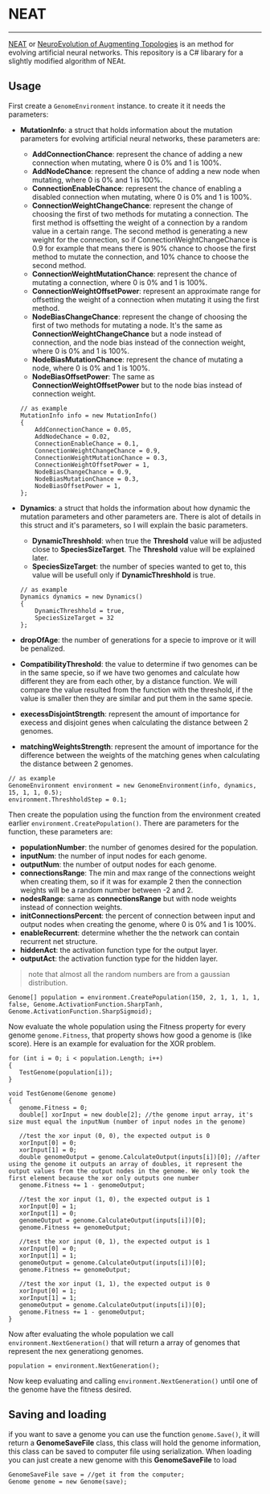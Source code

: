 # NEAT
---

[NEAT](https://en.wikipedia.org/wiki/Neuroevolution_of_augmenting_topologies) or [NeuroEvolution of Augmenting Topologies](https://en.wikipedia.org/wiki/Neuroevolution_of_augmenting_topologies) is an method for evolving artificial neural networks.
This repository is a C# libarary for a slightly modified algorithm of NEAt.

## Usage
First create a `GenomeEnvironment` instance. to create it it needs the parameters:
- **MutationInfo**: a struct that holds information about the mutation parameters for evolving artificial neural networks, these parameters are:
  - **AddConnectionChance**: represent the chance of adding a new connection when mutating, where 0 is 0% and 1 is 100%.
  - **AddNodeChance**: represent the chance of adding a new node when mutating, where 0 is 0% and 1 is 100%.
  - **ConnectionEnableChance**: represent the chance of enabling a disabled connection when mutating, where 0 is 0% and 1 is 100%.
  - **ConnectionWeightChangeChance**: represent the change of choosing the first of two methods for mutating a connection. The first method is offsetting the weight of a connection by a random value in a certain range. The second method is generating a new weight for the connection, so if ConnectionWeightChangeChance is 0.9 for example that means there is 90% chance to choose the first method to mutate the connection, and 10% chance to choose the second method.
  - **ConnectionWeightMutationChance**: represent the chance of mutating a connection, where 0 is 0% and 1 is 100%.
  - **ConnectionWeightOffsetPower**: represent an approximate range for offsetting the weight of a connection when mutating it using the first method.
  - **NodeBiasChangeChance**: represent the change of choosing the first of two methods for mutating a node. It's the same as **ConnectionWeightChangeChance** but a node instead of connection, and the node bias instead of the connection weight, where 0 is 0% and 1 is 100%.
  - **NodeBiasMutationChance**:  represent the chance of mutating a node, where 0 is 0% and 1 is 100%.
  - **NodeBiasOffsetPower**: The same as **ConnectionWeightOffsetPower** but to the node bias instead of connection weight.
  ```
  // as example
  MutationInfo info = new MutationInfo()
  {
      AddConnectionChance = 0.05,
      AddNodeChance = 0.02,
      ConnectionEnableChance = 0.1,
      ConnectionWeightChangeChance = 0.9,
      ConnectionWeightMutationChance = 0.3,
      ConnectionWeightOffsetPower = 1,
      NodeBiasChangeChance = 0.9,
      NodeBiasMutationChance = 0.3,
      NodeBiasOffsetPower = 1,
  };
  ```
 
- **Dynamics**: a struct that holds the information about how dynamic the mutation parameters and other parameters are. There is alot of details in this struct and it's parameters, so I will explain the basic parameters.
  - **DynamicThreshhold**: when true the **Threshold** value will be adjusted close to **SpeciesSizeTarget**. The **Threshold** value will be explained later.
  - **SpeciesSizeTarget**: the number of species wanted to get to, this value will be usefull only if **DynamicThreshhold** is true.
  ```
  // as example
  Dynamics dynamics = new Dynamics()
  {
      DynamicThreshhold = true,
      SpeciesSizeTarget = 32
  };
  ```

- **dropOfAge**: the number of generations for a specie to improve or it will be penalized.
- **CompatibilityThreshold**: the value to determine if two genomes can be in the same specie, so if we have two genomes and calculate how different they are from each other, by a distance function. We will compare the value resulted from the function with the threshold, if the value is smaller then they are similar and put them in the same specie.
- **execessDisjointStrength**: represent the amount of importance for execess and disjoint genes when calculating the distance between 2 genomes.
- **matchingWeightsStrength**: represent the amount of importance for the difference between the weights of the matching genes when calculating the distance between 2 genomes.
```
// as example
GenomeEnvironment environment = new GenomeEnvironment(info, dynamics, 15, 1, 1, 0.5);
environment.ThreshholdStep = 0.1;
```
Then create the population using the function from the environment created earlier `environment.CreatePopulation()`. There are parameters for the function, these parameters are:
- **populationNumber**: the number of genomes desired for the population.
- **inputNum**: the number of input nodes for each genome.
- **outputNum**: the number of output nodes for each genome.
- **connectionsRange**: The min and max range of the connections weight when creating them, so if it was for example 2 then the connection weights will be a random number between -2 and 2.
- **nodesRange**: same as **connectionsRange** but with node weights instead of connection weights.
- **initConnectionsPercent**: the percent of connection between input and output nodes when creating the genome, where 0 is 0% and 1 is 100%.
- **enableRecurrent**: determine whether the the network can contain recurrent net structure.
- **hiddenAct**: the activation function type for the output layer.
- **outputAct**: the activation function type for the hidden layer.
> note that almost all the random numbers are from a gaussian distribution.
```
Genome[] population = environment.CreatePopulation(150, 2, 1, 1, 1, 1, false, Genome.ActivationFunction.SharpTanh, Genome.ActivationFunction.SharpSigmoid);
```
Now evaluate the whole population using the Fitness property for every genome `genome.Fitness`, that property shows how good a genome is (like score). Here is an example for evaluation for the XOR problem.
```
for (int i = 0; i < population.Length; i++)
{
   TestGenome(population[i]);
}

void TestGenome(Genome genome)
{
   genome.Fitness = 0;
   double[] xorInput = new double[2]; //the genome input array, it's size must equal the inputNum (number of input nodes in the genome)
   
   //test the xor input (0, 0), the expected output is 0
   xorInput[0] = 0;
   xorInput[1] = 0;
   double genomeOutput = genome.CalculateOutput(inputs[i])[0]; //after using the genome it outputs an array of doubles, it represent the output values from the output nodes in the genome. We only took the first element because the xor only outputs one number
   genome.Fitness += 1 - genomeOutput;
   
   //test the xor input (1, 0), the expected output is 1
   xorInput[0] = 1;
   xorInput[1] = 0;
   genomeOutput = genome.CalculateOutput(inputs[i])[0];
   genome.Fitness += genomeOutput;
   
   //test the xor input (0, 1), the expected output is 1
   xorInput[0] = 0;
   xorInput[1] = 1;
   genomeOutput = genome.CalculateOutput(inputs[i])[0];
   genome.Fitness += genomeOutput;
   
   //test the xor input (1, 1), the expected output is 0
   xorInput[0] = 1;
   xorInput[1] = 1;
   genomeOutput = genome.CalculateOutput(inputs[i])[0];
   genome.Fitness += 1 - genomeOutput;
}
```
Now after evaluating the whole population we call `environment.NextGeneration()` that will return a array of genomes that represent the nex generationg genomes.
```
population = environment.NextGeneration();
```
Now keep evaluating and calling `environment.NextGeneration()` until one of the genome have the fitness desired.

## Saving and loading
if you want to save a genome you can use the function `genome.Save()`, it will return a **GenomeSaveFile** class, this class will hold the genome information, this class can be saved to computer file using serialization. When loading you can just create a new genome with this **GenomeSaveFile** to load 
```
GenomeSaveFile save = //get it from the computer;
Genome genome = new Genome(save);
```
